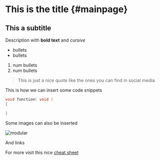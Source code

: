 This is the title {#mainpage}
============

This a subtitle
-------------

Description with **bold text** and *cursive*

- bullets
- bullets

1. num bullets
2. num bullets


> This is just a nice quote like the ones you can find in social media

This is how we can insert some code snippets

```C
void function( void )
{

}
```

Some images can also be inserted 

![modular](https://media-exp1.licdn.com/dms/image/C4E0BAQF8Mlpq54uB3A/company-logo_200_200/0/1632781574324?e=1669248000&v=beta&t=atxklhEXRm8FXePXyjnOV7z83zC7qdryBUWngOacWWQ)

And links

For more visit this nice [cheat sheet](https://www.markdownguide.org/cheat-sheet/)